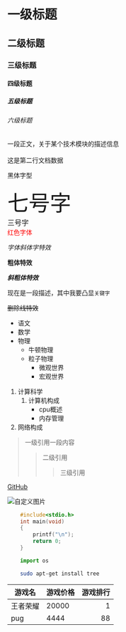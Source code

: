 # 一级标题
## 二级标题
### 三级标题
#### 四级标题
##### 五级标题
###### 六级标题

一段正文，关于某个技术模块的描述信息<br><br>
这是第二行文档数据

<font face="黑体">黑体字型</font>

<font size=7>七号字</font><br>
<font size=3>三号字</font><br>
<font color=#FF000>红色字体</font><br>

*字体斜体字特效*

**粗体特效**

***斜粗体特效***

现在是一段描述，其中我要凸显`关键字`

~~删除线特效~~

* 语文
* 数学
* 物理
	* 牛顿物理
	* 粒子物理
		* 微观世界
		* 宏观世界
1. 计算科学
	1. 计算机构成
		* cpu概述
		* 内存管理
2. 网络构成


> 一级引用一段内容
>> 二级引用
>>> 三级引用

[GitHub](https://github.com"点击跳转")

![自定义图片](C://Users//Lenovo//Desktop//123.png)

```c
	#include<stdio.h>
	int main(void)
	{
		printf("\n");
		return 0;
	}
```
```python
	import os
```
```bash
	sudo apt-get install tree
```

游戏名|游戏价格|游戏排行
--|:--|--:
王者荣耀|20000|1
pug|4444|88
